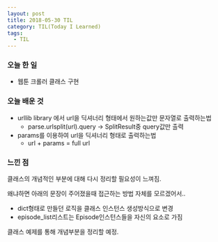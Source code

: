 ```yaml
---
layout: post
title: 2018-05-30 TIL
category: TIL(Today I Learned)
tags:
  - TIL
---
```




### 오늘 한 일

- 웹툰 크롤러 클래스 구현




### 오늘 배운 것

- urllib library 에서  url을 딕셔너리 형태에서 원하는값만 문자열로 출력하는법
  - parse.urlsplit(url).query -> SplitResult중 query값만 출력
- params를 이용하여 url을 딕셔너리 형태로 출력하는법
  - url + params = full url





### 느낀 점

클래스의 개념적인 부분에 대해 다시 정리할 필요성이 느껴짐.

왜냐하면 아래의 문장이 주어졌을때 접근하는 방법 자체를 모르겠어서..

- dict형태로 만들던 로직을 클래스 인스턴스 생성방식으로 변경
- episode_list리스트는 Episode인스턴스들을 자신의 요소로 가짐



클래스 예제를 통해 개념부분을 정리할 예정.
